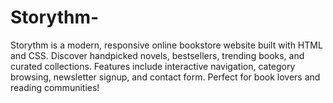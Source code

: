 # Storythm-
Storythm is a modern, responsive online bookstore website built with HTML and CSS. Discover handpicked novels, bestsellers, trending books, and curated collections. Features include interactive navigation, category browsing, newsletter signup, and contact form. Perfect for book lovers and reading communities!
